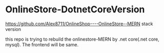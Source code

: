# OnlineStore-DotnetCoreVersion

https://github.com/Alex8711/OnlineShop----OnlineStore--MERN stack version

this repo is trying to rebuild the onlinestore-MERN by .net core(.net core, mysql). The frontend will be same.
